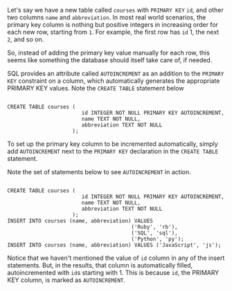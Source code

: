 Let's say we have a new table called `courses` with `PRIMARY KEY` `id`, and other two columns `name` and `abbreviation`.
In most real world scenarios, the primary key column is nothing but positive integers in increasing order for each new row, starting from `1`. For example, the first row has `id` 1, the next `2`, and so on.

So, instead of adding the primary key value manually for each row, this seems like something the database should itself take care of, if needed.

SQL provides an attribute called `AUTOINCREMENT` as an addition to the `PRIMARY KEY` constraint on a column, which automatically generates the appropriate PRIMARY KEY values. Note the `CREATE TABLE` statement below

<codeblock language="sql" dbName="students3-v1.db" focusTableAfterRun="courses" type="lesson">
<code>
CREATE TABLE courses (
                        id INTEGER NOT NULL PRIMARY KEY AUTOINCREMENT,
                        name TEXT NOT NULL,
                        abbreviation TEXT NOT NULL
                     );
</code>
</codeblock>

To set up the primary key column to be incremented automatically, simply add `AUTOINCREMENT` next to the `PRIMARY KEY` declaration in the `CREATE TABLE` statement.

Note the set of statements below to see `AUTOINCREMENT` in action.

<codeblock language="sql" dbName="students3-v1.db" focusTableAfterRun="courses" type="lesson">
<code>
CREATE TABLE courses (
                        id INTEGER NOT NULL PRIMARY KEY AUTOINCREMENT,
                        name TEXT NOT NULL,
                        abbreviation TEXT NOT NULL
                     );
INSERT INTO courses (name, abbreviation) VALUES
                                        ('Ruby', 'rb'),
                                        ('SQL', 'sql'),
                                        ('Python', 'py');
INSERT INTO courses (name, abbreviation) VALUES ('JavaScript', 'js');
</code>
</codeblock>

Notice that we haven't mentioned the value of `id` column in any of the insert statements. But, in the results, that column is automatically filled, autoincremented with `id`s starting with 1. This is because `id`, the PRIMARY KEY column, is marked as `AUTOINCREMENT`.
